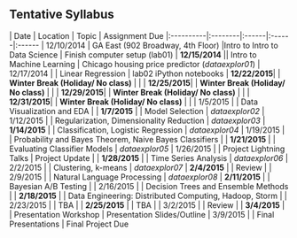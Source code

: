 ## Tentative Syllabus

| Date      | Location | Topic | Assignment Due 
|:----------|:--------|:------|:------|:------
| 12/10/2014 | GA East (902 Broadway, 4th Floor) |Intro to Intro to Data Science | Finish computer setup (lab01)
| **12/15/2014** || Intro to Machine Learning | Chicago housing price predictor (*dataexplor01*)
| 12/17/2014  | | Linear Regression | lab02 iPython notebooks
| **12/22/2015**| | **Winter Break (Holiday/ No class)** | |
| **12/25/2015**| | **Winter Break (Holiday/ No class)** | |
| **12/29/2015**| | **Winter Break (Holiday/ No class)** | |
| **12/31/2015**| | **Winter Break (Holiday/ No class)** | |
| 1/5/2015 | | Data Visualization and EDA | 
| **1/7/2015**  | | Model Selection | *dataexplor02*
| 1/12/2015 | | Regularization, Dimensionality Reduction | *dataexplor03* 
| **1/14/2015** | | Classification, Logistic Regression | *dataexplor04*
| 1/19/2015 | | Probability and Bayes Theorem, Naive Bayes Classifiers | 
| **1/21/2015** | | Evaluating Classifier Models | *dataexplor05*
| 1/26/2015 | | Project Lightning Talks | Project Update |
| **1/28/2015**  | | Time Series Analysis | *dataexplor06*
| 2/2/2015 | | Clustering, k-means | *dataexplor07*
| **2/4/2015** | | Review | 
| 2/9/2015 | | Natural Language Processing | *dataexplor08*
| **2/11/2015** | | Bayesian A/B Testing | 
| 2/16/2015 | | Decision Trees and Ensemble Methods |
| **2/18/2015** | | Data Engineering: Distributed Computing, Hadoop, Storm |
| 2/23/2015 | | TBA |
| **2/25/2015** | | TBA | 
| 3/2/2015  | | Review | 
| **3/4/2015**  | | Presentation Workshop | Presentation Slides/Outline
| 3/9/2015  | | Final Presentations | Final Project Due
